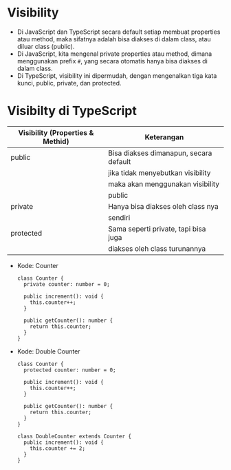 # Visibility
* Di JavaScript dan TypeScript secara default setiap membuat properties atau method, maka sifatnya adalah bisa diakses di dalam class, atau diluar class (public).
* Di JavaScript, kita mengenal private properties atau method, dimana menggunakan prefix ``` # ```, yang secara otomatis hanya bisa diakses di dalam class.
* Di TypeScript, visibility ini dipermudah, dengan mengenalkan tiga kata kunci, public, private, dan protected.

# Visibilty di TypeScript
| Visibility (Properties & Methid) | Keterangan                             | 
| -------------------------------- | -------------------------------------- |
| public                           | Bisa diakses dimanapun, secara default |
|                                  | jika tidak menyebutkan visibility      |
|                                  | maka akan menggunakan visibility       | 
|                                  | public                                 |
| private                          | Hanya bisa diakses oleh class nya      | 
|                                  | sendiri                                |
| protected                        | Sama seperti private, tapi bisa juga   |
|                                  | diakses oleh class turunannya          |

* Kode: Counter
  ```TSX
  class Counter {
    private counter: number = 0;

    public increment(): void {
      this.counter++;
    }

    public getCounter(): number {
      return this.counter;
    }
  }
  ```
* Kode: Double Counter
  ```TSX
  class Counter {
    protected counter: number = 0;

    public increment(): void {
      this.counter++;
    }

    public getCounter(): number {
      return this.counter;
    }
  }

  class DoubleCounter extends Counter {
    public increment(): void {
      this.counter += 2;
    }
  }
  ```